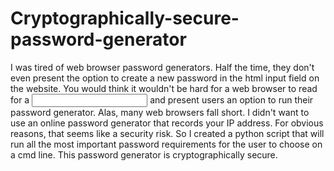 # Cryptographically-secure-password-generator
I was tired of web browser password generators. Half the time, they don't even present the option to create a new password in the html input field on the website. You would think it wouldn't be hard for a web browser to read for a <input type="password"> and present users an option to run their password generator. Alas, many web browsers fall short. 
I didn't want to use an online password generator that records your IP address. 
For obvious reasons, that seems like a security risk.
So I created a python script that will run all the most important password requirements for the user to choose on a cmd line. This password generator is cryptographically secure. 
